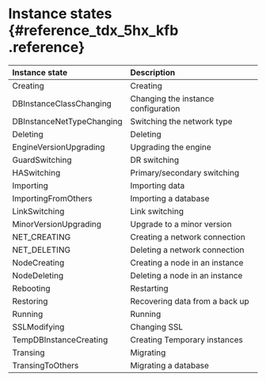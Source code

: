 # Instance states {#reference_tdx_5hx_kfb .reference}

|Instance state|Description|
|:-------------|:----------|
|Creating|Creating|
|DBInstanceClassChanging|Changing the instance configuration|
|DBInstanceNetTypeChanging|Switching the network type|
|Deleting|Deleting|
|EngineVersionUpgrading|Upgrading the engine|
|GuardSwitching|DR switching|
|HASwitching|Primary/secondary switching|
|Importing|Importing data|
|ImportingFromOthers|Importing a database|
|LinkSwitching|Link switching|
|MinorVersionUpgrading|Upgrade to a minor version|
|NET\_CREATING|Creating a network connection|
|NET\_DELETING|Deleting a network connection|
|NodeCreating|Creating a node in an instance|
|NodeDeleting|Deleting a node in an instance|
|Rebooting|Restarting|
|Restoring|Recovering data from a back up|
|Running|Running|
|SSLModifying|Changing SSL|
|TempDBInstanceCreating|Creating Temporary instances|
|Transing|Migrating|
|TransingToOthers|Migrating a database|

